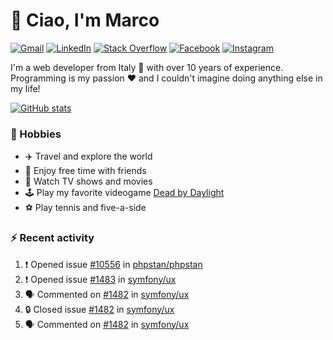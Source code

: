 # 👋 Ciao, I'm Marco

[![Gmail](https://img.shields.io/badge/Gmail-%23BB001B?style=flat-square&logo=gmail&logoColor=white)](mailto:gremo1982@gmail.com)
[![LinkedIn](https://img.shields.io/badge/LinkedIn-%230e76a8?style=flat-square&logo=linkedin)](https://www.linkedin.com/in/marco-polichetti)
[![Stack Overflow](https://img.shields.io/stackexchange/stackoverflow/r/220180?style=flat&logo=stackoverflow&label=Stack%20Overflow&color=%23F47F24)](https://stackoverflow.com/users/220180)
[![Facebook](https://img.shields.io/badge/-Facebook-%234267B2?style=flat-square&logo=facebook&logoColor=white)](https://www.facebook.com/marco.poliketti)
[![Instagram](https://img.shields.io/badge/-Instagram-%23C13584?style=flat-square&logo=instagram&logoColor=white)](https://www.instagram.com/marco.gremo)

I'm a web developer from Italy 🍕 with over 10 years of experience. Programming is my passion ❤️ and I couldn't imagine doing anything else in my life!

[![GitHub stats](https://github-readme-stats.vercel.app/api?username=gremo&show_icons=true&rank_icon=github&theme=transparent)](https://github.com/anuraghazra/github-readme-stats)

### 📅 Hobbies

- ✈️ Travel and explore the world
- 🍻 Enjoy free time with friends
- 🎥 Watch TV shows and movies
- 🕹️ Play my favorite videogame [Dead by Daylight](https://deadbydaylight.com)
- ⚽ Play tennis and five-a-side

### ⚡ Recent activity

<!--START_SECTION:activity-->
1. ❗ Opened issue [#10556](https://github.com/phpstan/phpstan/issues/10556) in [phpstan/phpstan](https://github.com/phpstan/phpstan)
2. ❗ Opened issue [#1483](https://github.com/symfony/ux/issues/1483) in [symfony/ux](https://github.com/symfony/ux)
3. 🗣 Commented on [#1482](https://github.com/symfony/ux/issues/1482#issuecomment-1935654548) in [symfony/ux](https://github.com/symfony/ux)
4. 🔒 Closed issue [#1482](https://github.com/symfony/ux/issues/1482) in [symfony/ux](https://github.com/symfony/ux)
5. 🗣 Commented on [#1482](https://github.com/symfony/ux/issues/1482#issuecomment-1935651079) in [symfony/ux](https://github.com/symfony/ux)
<!--END_SECTION:activity-->
